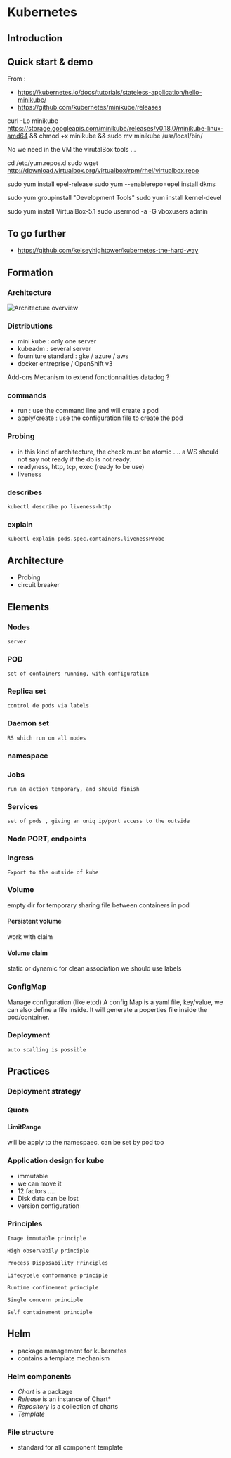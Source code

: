 # Kubernetes

<!-- MACRO{toc|section=0|fromDepth=0|toDepth=3} -->
## Introduction 




## Quick start & demo

From : 

 * https://kubernetes.io/docs/tutorials/stateless-application/hello-minikube/
 * https://github.com/kubernetes/minikube/releases
 

 
 curl -Lo minikube https://storage.googleapis.com/minikube/releases/v0.18.0/minikube-linux-amd64 && chmod +x minikube && sudo mv minikube /usr/local/bin/

 
No we need in the VM the virutalBox tools ...

 cd /etc/yum.repos.d
 sudo wget http://download.virtualbox.org/virtualbox/rpm/rhel/virtualbox.repo

 sudo yum install epel-release
 sudo yum --enablerepo=epel install dkms
 
 sudo yum groupinstall "Development Tools"
 sudo yum install kernel-devel
 
 sudo yum install VirtualBox-5.1
 sudo usermod -a -G vboxusers admin

## To go further 

* https://github.com/kelseyhightower/kubernetes-the-hard-way
 
## Formation

### Architecture 

![Architecture overview](./images/architecture.png "Architecture Overview")


### Distributions

* mini kube : only one server 
* kubeadm : several server   
* fourniture standard : gke / azure / aws
* docker entreprise / OpenShift v3

Add-ons Mecanism to extend fonctionnalities 
datadog ? 

### commands 

* run : use the command line and will create a pod
* apply/create : use the configuration file to create the pod

### Probing

* in this kind of architecture, the check must be atomic .... a WS should not say not ready if the db is not ready.
* readyness, http, tcp, exec (ready to be use)
* liveness 
   
### describes

	kubectl describe po liveness-http


### explain

	kubectl explain pods.spec.containers.livenessProbe
	
## Architecture 

* Probing
* circuit breaker

## Elements


### Nodes 

	server

### POD
	
	set of containers running, with configuration

### Replica set

	control de pods via labels 

### Daemon set 

	RS which run on all nodes 

### namespace

### Jobs 

	run an action temporary, and should finish

### Services 

	set of pods , giving an uniq ip/port access to the outside

### Node PORT, endpoints

### Ingress

	Export to the outside of kube

### Volume	

empty dir for temporary sharing file between containers in pod 

#### Persistent volume

work with claim

#### Volume claim

static or dynamic for clean association we should use labels

### ConfigMap

Manage configuration (like etcd)
A config Map is a yaml file, key/value, we can also define a file inside. It will generate a poperties file inside the pod/container.

### Deployment

	auto scalling is possible

## Practices

### Deployment strategy


### Quota

#### LimitRange

  will be apply to the namespaec, can be set by pod too  

### Application design for kube

* immutable
* we can move it
* 12 factors ....  
* Disk data can be lost
* version configuration

### Principles 

	Image immutable principle

	High observabily principle
	
	Process Disposability Principles
	
	Lifecycele conformance principle
	
	Runtime confinement principle
	
	Single concern principle
	
	Self containement principle
	
## Helm

* package management for kubernetes
* contains a template mechanism

### Helm components 

* *Chart* is a package
* *Release* is an instance of Chart*
* *Repository* is a collection of charts
* *Template* 

### File structure 

* standard for all component template
	
	



